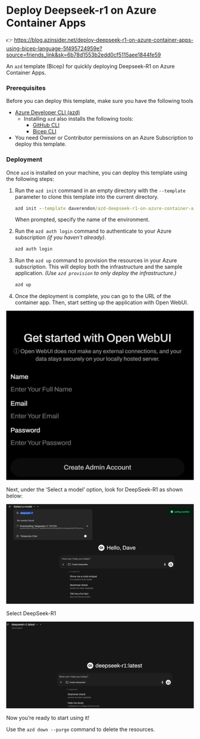 # Deploy Deepseek-r1 on Azure Container Apps 

👉 https://blog.azinsider.net/deploy-deepseek-r1-on-azure-container-apps-using-bicep-language-5f495724959e?source=friends_link&sk=6b78d1553b2edd0cf5115aee1844fe59

An `azd` template (Bicep) for quickly deploying Deepseek-R1 on Azure Container Apps.

### Prerequisites  

Before you can deploy this template, make sure you have the following tools  

- [Azure Developer CLI (azd)](https://learn.microsoft.com/en-us/azure/developer/azure-developer-cli/install-azd)  
  - Installing `azd` also installs the following tools:  
    - [GitHub CLI](https://cli.github.com)  
    - [Bicep CLI](https://learn.microsoft.com/en-us/azure/azure-resource-manager/bicep/install)  
- You need Owner or Contributor permissions on an Azure Subscription to deploy this template.  

### Deployment

Once `azd` is installed on your machine, you can deploy this template using the following steps:

1. Run the `azd init` command in an empty directory with the `--template` parameter to clone this template into the current directory.  

    ```cmd
    azd init --template daverendon/azd-deepseek-r1-on-azure-container-apps
    ```

    When prompted, specify the name of the environment.

1. Run the `azd auth login` command to authenticate to your Azure subscription _(if you haven't already)_.

    ```cmd
    azd auth login
    ```

1. Run the `azd up` command to provision the resources in your Azure subscription. This will deploy both the infrastructure and the sample application. _(Use `azd provision` to only deploy the infrastructure.)_

    ```cmd
    azd up
    ```

    
1. Once the deployment is complete, you can go to the URL of the container app. Then, start setting up the application with Open WebUI. 

![Deepseek-R1](images/deepseekr1-configure01.png)

Next, under the ‘Select a model’ option, look for DeepSeek-R1 as shown below:

![Deepseek-R1](images/deepseekr1-configure02.png)

Select DeepSeek-R1

![Deepseek-R1](images/deepseekr1-configure03.png)

Now you’re ready to start using it!


Use the `azd down --purge` command to delete the resources.